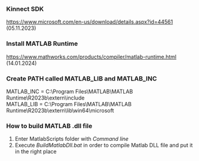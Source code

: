 ### Kinnect SDK
https://www.microsoft.com/en-us/download/details.aspx?id=44561 (05.11.2023)

### Install MATLAB Runtime

https://www.mathworks.com/products/compiler/matlab-runtime.html (14.01.2024)

### Create PATH called MATLAB_LIB and MATLAB_INC
MATLAB_INC = C:\Program Files\MATLAB\MATLAB Runtime\R2023b\extern\include </br>
MATLAB_LIB = C:\Program Files\MATLAB\MATLAB Runtime\R2023b\extern\lib\win64\microsoft

### How to build MATLAB .dll file
1. Enter MatlabScripts folder with *Command line*
2. Execute *BuildMatlabDll.bat* in order to compile Matlab DLL file and put it in the right place

